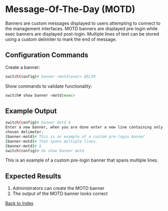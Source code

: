 # Message-Of-The-Day (MOTD)

Banners are custom messages displayed to users attempting to connect to the management interfaces. MOTD banners are displayed pre-login while exec banners are displayed post-login. Multiple lines of text can be stored using 
a custom delimiter to mark the end of message. 

## Configuration Commands

Create a banner:

```bash
switch(config)# banner <motd|exec> DELIM
```

Show commands to validate functionality: 

```bash
switch# show banner <motd|exec>
```

## Example Output 

```bash
switch(config)# banner motd $
Enter a new banner, when you are done enter a new line containing only your
chosen delimeter.
(banner-motd)# This is an example of a custom pre-login banner
(banner-motd)# that spans multiple lines.
(banner-motd)# $
switch(config)# do show banner motd
```

This is an example of a custom pre-login banner
that spans multiple lines.


## Expected Results

1. Administrators can create the MOTD banner
1. The output of the MOTD banner looks correct 


[Back to Index](../index.md)
